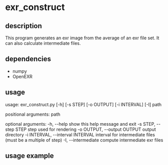 # exr_construct

## description
This program generates an exr image from the average of an exr file set.
It can also calculate intermediate files.

## dependencies
- numpy
- OpenEXR


## usage

usage: exr_construct.py [-h] [-s STEP] [-o OUTPUT] [-i INTERVAL] [-I] path

positional arguments:
  path

optional arguments:
  -h, --help            show this help message and exit
  -s STEP, --step STEP  step used for rendering
  -o OUTPUT, --output OUTPUT
                        output directory
  -i INTERVAL, --interval INTERVAL
                        interval for intermediate files (must be a multiple of
                        step)
  -I, --intermediate    compute intermediate exr files


## usage example


